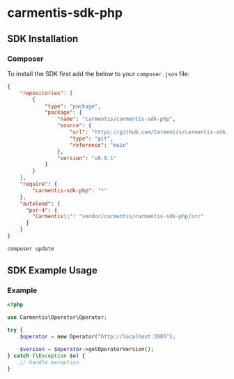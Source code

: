 # carmentis-sdk-php

## SDK Installation

### Composer

To install the SDK first add the below to your `composer.json` file:

```json
{
    "repositories": [
        {
            "type": "package",
            "package": {
                "name": "carmentis/carmentis-sdk-php",
                "source": {
                    "url": "https://github.com/Carmentis/carmentis-sdk-php.git",
                    "type": "git",
                    "reference": "main"
                },
                "version": "v0.0.1"
            }
        }
    ],
    "require": {
        "carmentis-sdk-php": "*"
    },
    "autoload": {
      "psr-4": {
        "Carmentis\\": "vendor/carmentis/carmentis-sdk-php/src"
      }
    }
}
```
```bash
composer update
```
## SDK Example Usage

### Example

```php
<?php

use Carmentis\Operator\Operator;

try {
    $operator = new Operator("http://localhost:3005");

    $version = $operator->getOperatorVersion();
} catch (\Exception $e) {
    // handle exception
}
```
